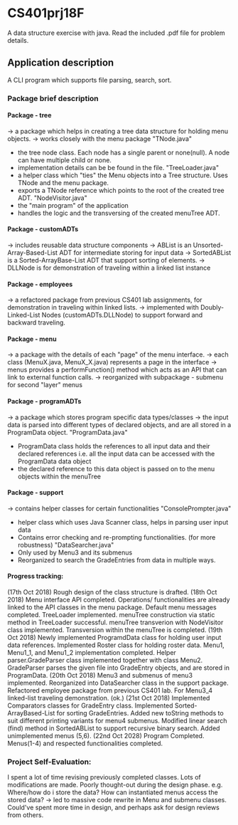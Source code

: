 # CS401prj18F
A data structure exercise with java.
Read the included .pdf file for problem details.

## Application description
A CLI program which supports file parsing, search, sort. 


### Package brief description
#### Package - tree
-> a package which helps in creating a tree data structure for holding menu objects.
-> works closely with the menu package
"TNode.java"
 - the tree node class. Each node has a single parent or none(null). A node can have multiple child or none.
 - implementation details can be be found in the file.
"TreeLoader.java"
 - a helper class which "ties" the Menu objects into a Tree structure. Uses TNode<T> and the menu package.
 - exports a TNode reference which points to the root of the created tree ADT.
"NodeVisitor.java"
 - the "main program" of the application
 - handles the logic and the transversing of the created menuTree ADT.
   
#### Package - customADTs
-> includes reusable data structure components
-> ABList is an Unsorted-Array-Based-List ADT for intermediate storing for input data
-> SortedABList is a Sorted-ArrayBase-List ADT that support sorting of elements.
-> DLLNode is for demonstration of traveling within a linked list instance
 	
#### Package - employees
-> a refactored package from previous CS401 lab assignments, for demonstration in traveling within linked lists.
-> implemented with Doubly-Linked-List Nodes (customADTs.DLLNode) to support forward and backward traveling.
  
#### Package - menu
-> a package with the details of each "page" of the menu interface.
-> each class (MenuX.java, MenuX_X.java) represents a page in the interface
-> menus provides a performFunction() method which acts as an API that can link to external function calls.
-> reorganized with subpackage - submenu for second "layer" menus
  
#### Package - programADTs
-> a package which stores program specific data types/classes
-> the input data is parsed into different types of declared objects, and are all stored in a ProgramData object.
"ProgramData.java"
 - ProgramData class holds the references to all input data and their declared references 
  		i.e. all the input data can be accessed with the ProgramData data object
 - the declared reference to this data object is passed on to the menu objects within the menuTree
  
#### Package - support
 -> contains helper classes for certain functionalities
"ConsolePrompter.java"
 - helper class which uses Java Scanner class, helps in parsing user input data
 - Contains error checking and re-prompting functionalities. (for more robustness)
"DataSearcher.java"
 - Only used by Menu3 and its submenus
 - Reorganized to search the GradeEntries from data in multiple ways.
   
#### Progress tracking:
(17th Oct 2018) Rough design of the class structure is drafted.
(18th Oct 2018) Menu interface API completed. Operations/ functionalities are already linked to the API classes in the menu package. 
  				Default menu messages completed. TreeLoader implemented. menuTree construction via static method in TreeLoader 				successful.
  				menuTree transverion with NodeVisitor class implemented. Transversion within the menuTree is completed.
(19th Oct 2018) Newly implemented ProgramdData class for holding user input data references. Implemented Roster class for holding
				roster data. Menu1, Menu1_1, and Menu1_2 implementation completed. 
				Helper parser.GradeParser class implemented together with class Menu2. GradeParser parses the given file into 
  				GradeEntry objects, and are stored in ProgramData.
(20th Oct 2018) Menu3 and submenus of menu3 implemented. Reorganized into DataSearcher class in the support package.
				Refactored employee package from previous CS401 lab. For Menu3_4 linked-list traveling demonstration. (ok.)
(21st Oct 2018) Implemented Comparators classes for GradeEntry class. Implemented Sorted-ArrayBased-List for sorting GradeEntries.
				Added new toString methods to suit different printing variants for menu4 submenus. 
				Modified linear search (find) method in SortedABList to support recursive binary search.
				Added unimplemented menus (5,6).
(22nd Oct 2028) Program Completed. Menus(1-4) and respected functionalities completed. 
  
  
### Project Self-Evaluation: 
I spent a lot of time revising previously completed classes. Lots of modifications are made. 
Poorly thought-out during the design phase.
e.g. Where/how do i store the data? How can instantiated menus access the stored data?
 -> led to massive code rewrite in Menu and submenu classes.
Could've spent more time in design, and perhaps ask for design reviews from others.
